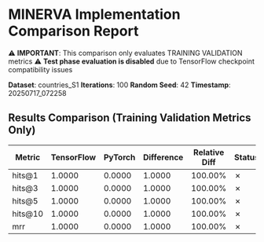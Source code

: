 # MINERVA Implementation Comparison Report

⚠️ **IMPORTANT**: This comparison only evaluates TRAINING VALIDATION metrics
⚠️ **Test phase evaluation is disabled** due to TensorFlow checkpoint compatibility issues

**Dataset**: countries_S1
**Iterations**: 100
**Random Seed**: 42
**Timestamp**: 20250717_072258
## Results Comparison (Training Validation Metrics Only)

| Metric | TensorFlow | PyTorch | Difference | Relative Diff | Status |
|--------|------------|---------|------------|---------------|--------|
| hits@1 | 1.0000 | 0.0000 | 1.0000 | 100.00% | ✗ |
| hits@3 | 1.0000 | 0.0000 | 1.0000 | 100.00% | ✗ |
| hits@5 | 1.0000 | 0.0000 | 1.0000 | 100.00% | ✗ |
| hits@10 | 1.0000 | 0.0000 | 1.0000 | 100.00% | ✗ |
| mrr | 1.0000 | 0.0000 | 1.0000 | 100.00% | ✗ |
